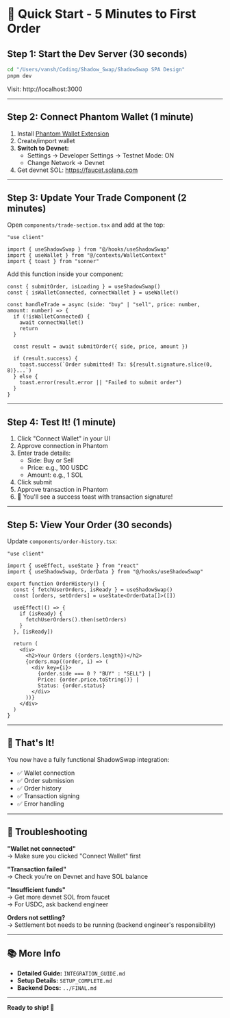 # 🚀 Quick Start - 5 Minutes to First Order

## Step 1: Start the Dev Server (30 seconds)

```bash
cd "/Users/vansh/Coding/Shadow_Swap/ShadowSwap SPA Design"
pnpm dev
```

Visit: http://localhost:3000

---

## Step 2: Connect Phantom Wallet (1 minute)

1. Install [Phantom Wallet Extension](https://phantom.app/)
2. Create/import wallet
3. **Switch to Devnet:**
   - Settings → Developer Settings → Testnet Mode: ON
   - Change Network → Devnet
4. Get devnet SOL: https://faucet.solana.com

---

## Step 3: Update Your Trade Component (2 minutes)

Open `components/trade-section.tsx` and add at the top:

```tsx
"use client"

import { useShadowSwap } from "@/hooks/useShadowSwap"
import { useWallet } from "@/contexts/WalletContext"
import { toast } from "sonner"
```

Add this function inside your component:

```tsx
const { submitOrder, isLoading } = useShadowSwap()
const { isWalletConnected, connectWallet } = useWallet()

const handleTrade = async (side: "buy" | "sell", price: number, amount: number) => {
  if (!isWalletConnected) {
    await connectWallet()
    return
  }

  const result = await submitOrder({ side, price, amount })
  
  if (result.success) {
    toast.success(`Order submitted! Tx: ${result.signature.slice(0, 8)}...`)
  } else {
    toast.error(result.error || "Failed to submit order")
  }
}
```

---

## Step 4: Test It! (1 minute)

1. Click "Connect Wallet" in your UI
2. Approve connection in Phantom
3. Enter trade details:
   - Side: Buy or Sell
   - Price: e.g., 100 USDC
   - Amount: e.g., 1 SOL
4. Click submit
5. Approve transaction in Phantom
6. 🎉 You'll see a success toast with transaction signature!

---

## Step 5: View Your Order (30 seconds)

Update `components/order-history.tsx`:

```tsx
"use client"

import { useEffect, useState } from "react"
import { useShadowSwap, OrderData } from "@/hooks/useShadowSwap"

export function OrderHistory() {
  const { fetchUserOrders, isReady } = useShadowSwap()
  const [orders, setOrders] = useState<OrderData[]>([])

  useEffect(() => {
    if (isReady) {
      fetchUserOrders().then(setOrders)
    }
  }, [isReady])

  return (
    <div>
      <h2>Your Orders ({orders.length})</h2>
      {orders.map((order, i) => (
        <div key={i}>
          {order.side === 0 ? "BUY" : "SELL"} | 
          Price: {order.price.toString()} | 
          Status: {order.status}
        </div>
      ))}
    </div>
  )
}
```

---

## 🎯 That's It!

You now have a fully functional ShadowSwap integration:
- ✅ Wallet connection
- ✅ Order submission
- ✅ Order history
- ✅ Transaction signing
- ✅ Error handling

---

## 🐛 Troubleshooting

**"Wallet not connected"**  
→ Make sure you clicked "Connect Wallet" first

**"Transaction failed"**  
→ Check you're on Devnet and have SOL balance

**"Insufficient funds"**  
→ Get more devnet SOL from faucet  
→ For USDC, ask backend engineer

**Orders not settling?**  
→ Settlement bot needs to be running (backend engineer's responsibility)

---

## 📚 More Info

- **Detailed Guide:** `INTEGRATION_GUIDE.md`
- **Setup Details:** `SETUP_COMPLETE.md`
- **Backend Docs:** `../FINAL.md`

---

**Ready to ship! 🚀**

